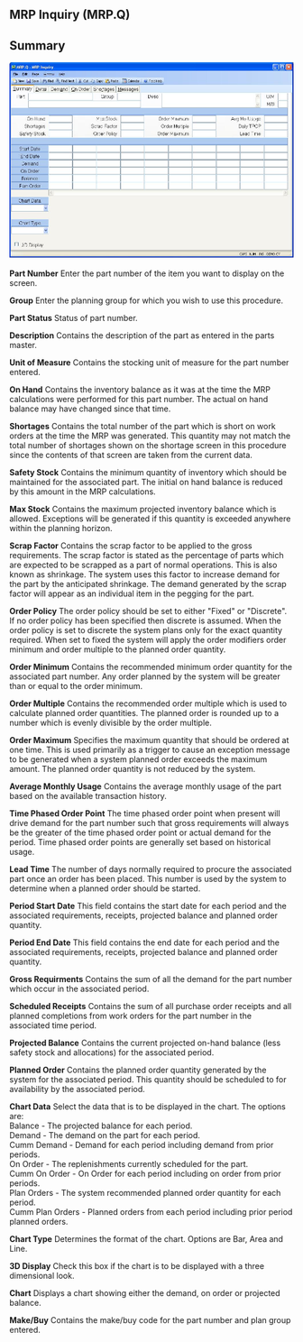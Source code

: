 ##  MRP Inquiry (MRP.Q)

<PageHeader />

##  Summary

![](./MRP-Q-1.jpg)

**Part Number** Enter the part number of the item you want to display on the
screen.  
  
**Group** Enter the planning group for which you wish to use this procedure.  
  
**Part Status** Status of part number.  
  
**Description** Contains the description of the part as entered in the parts
master.  
  
**Unit of Measure** Contains the stocking unit of measure for the part number
entered.  
  
**On Hand** Contains the inventory balance as it was at the time the MRP
calculations were performed for this part number. The actual on hand balance
may have changed since that time.  
  
**Shortages** Contains the total number of the part which is short on work
orders at the time the MRP was generated. This quantity may not match the
total number of shortages shown on the shortage screen in this procedure since
the contents of that screen are taken from the current data.  
  
**Safety Stock** Contains the minimum quantity of inventory which should be
maintained for the associated part. The initial on hand balance is reduced by
this amount in the MRP calculations.  
  
**Max Stock** Contains the maximum projected inventory balance which is
allowed. Exceptions will be generated if this quantity is exceeded anywhere
within the planning horizon.  
  
**Scrap Factor** Contains the scrap factor to be applied to the gross
requirements. The scrap factor is stated as the percentage of parts which are
expected to be scrapped as a part of normal operations. This is also known as
shrinkage. The system uses this factor to increase demand for the part by the
anticipated shrinkage. The demand generated by the scrap factor will appear as
an individual item in the pegging for the part.  
  
**Order Policy** The order policy should be set to either "Fixed" or
"Discrete". If no order policy has been specified then discrete is assumed.
When the order policy is set to discrete the system plans only for the exact
quantity required. When set to fixed the system will apply the order modifiers
order minimum and order multiple to the planned order quantity.  
  
**Order Minimum** Contains the recommended minimum order quantity for the
associated part number. Any order planned by the system will be greater than
or equal to the order minimum.  
  
**Order Multiple** Contains the recommended order multiple which is used to
calculate planned order quantities. The planned order is rounded up to a
number which is evenly divisible by the order multiple.  
  
**Order Maximum** Specifies the maximum quantity that should be ordered at one
time. This is used primarily as a trigger to cause an exception message to be
generated when a system planned order exceeds the maximum amount. The planned
order quantity is not reduced by the system.  
  
**Average Monthly Usage** Contains the average monthly usage of the part based
on the available transaction history.  
  
**Time Phased Order Point** The time phased order point when present will
drive demand for the part number such that gross requirements will always be
the greater of the time phased order point or actual demand for the period.
Time phased order points are generally set based on historical usage.  
  
**Lead Time** The number of days normally required to procure the associated
part once an order has been placed. This number is used by the system to
determine when a planned order should be started.  
  
**Period Start Date** This field contains the start date for each period and
the associated requirements, receipts, projected balance and planned order
quantity.  
  
**Period End Date** This field contains the end date for each period and the
associated requirements, receipts, projected balance and planned order
quantity.  
  
**Gross Requirments** Contains the sum of all the demand for the part number
which occur in the associated period.  
  
**Scheduled Receipts** Contains the sum of all purchase order receipts and all
planned completions from work orders for the part number in the associated
time period.  
  
**Projected Balance** Contains the current projected on-hand balance (less
safety stock and allocations) for the associated period.  
  
**Planned Order** Contains the planned order quantity generated by the system
for the associated period. This quantity should be scheduled to for
availability by the associated period.  
  
**Chart Data** Select the data that is to be displayed in the chart. The
options are:  
Balance - The projected balance for each period.  
Demand - The demand on the part for each period.  
Cumm Demand - Demand for each period including demand from prior periods.  
On Order - The replenishments currently scheduled for the part.  
Cumm On Order - On Order for each period including on order from prior
periods.  
Plan Orders - The system recommended planned order quantity for each period.  
Cumm Plan Orders - Planned orders from each period including prior period
planned orders.  
  
**Chart Type** Determines the format of the chart. Options are Bar, Area and
Line.  
  
**3D Display** Check this box if the chart is to be displayed with a three
dimensional look.  
  
**Chart** Displays a chart showing either the demand, on order or projected
balance.  
  
**Make/Buy** Contains the make/buy code for the part number and plan group
entered.  
  
  
<badge text= "Version 8.10.57" vertical="middle" />

<PageFooter />
